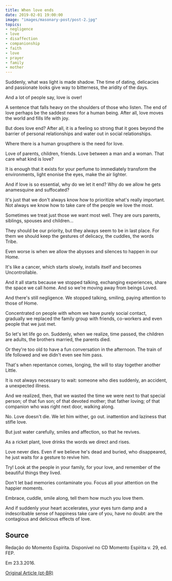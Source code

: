 ```yaml
---
title: When love ends
date: 2019-02-01 19:00:00
image: "images/masonary-post/post-2.jpg"
topics: 
- negligence
- love
- disaffection
- companionship
- faith
- love
- prayer
- family
- mother
---
```



Suddenly, what was light is made shadow. The time of dating, delicacies and
passionate looks give way to bitterness, the aridity of the days.

And a lot of people say, love is over!

A sentence that falls heavy on the shoulders of those who listen. The end of love perhaps
be the saddest news for a human being. After all, love moves the world and
fills life with joy.

But does love end? After all, it is a feeling so strong that it goes beyond the
barrier of personal relationships and water out in social relationships.

Where there is a human groupthere is the need for love.

Love of parents, children, friends. Love between a man and a woman. That
care what kind is love?

It is enough that it exists for your perfume to immediately transform the
environments, light enonise the eyes, make the air lighter.

And if love is so essential, why do we let it end? Why do we allow
he gets anamesquine and suffocated?

It's just that we don't always know how to prioritize what's really important. Not always
we know how to take care of the people we love the most.

Sometimes we treat just those we want most well. They are ours
parents, siblings, spouses and children...

They should be our priority, but they always seem to be in last place.
For them we should keep the gestures of delicacy, the cuddles, the words
Tribe.

Even worse is when we allow the abysses and silences to happen in our
Home.

It's like a cancer, which starts slowly, installs itself and becomes
Uncontrollable.

And it all starts because we stopped talking, exchanging experiences,
share the space we call home. And so we're moving away from beings
Loved.

And there's still negligence. We stopped talking, smiling, paying attention to those of
Home.

Concentrated on people with whom we have purely social contact, gradually
we replaced the family group with friends, co-workers and even people
that we just met.

So let's let life go on. Suddenly, when we realize, time
passed, the children are adults, the brothers married, the parents died.

Or they're too old to have a fun conversation in the afternoon.
The train of life followed and we didn't even see him pass.

That's when repentance comes, longing, the will to stay together another
Little.

It is not always necessary to wait: someone who dies suddenly, an accident, a
unexpected illness.

And we realized, then, that we wasted the time we were next to that
special person; of that fun son; of that devoted mother; that father
loving; of that companion who was right next door, walking along.

No. Love doesn't die. We let him wither, go out.
inattention and laziness that stifle love.

But just water carefully, smiles and affection, so that he revives.

As a ricket plant, love drinks the words we direct and rises.

Love never dies. Even if we believe he's dead and buried,
who disappeared, he just waits for a gesture to revive him.

Try! Look at the people in your family, for your love, and remember
of the beautiful things they lived.

Don't let bad memories contaminate you. Focus all your attention on the
happier moments.

Embrace, cuddle, smile along, tell them how much you love them.

And if suddenly your heart accelerates, your eyes turn damp and a
indescribable sense of happiness take care of you, have no doubt: are
the contagious and delicious effects of love.

## Source
Redação do Momento Espírita.
Disponível no CD Momento Espírita v. 29, ed. FEP.

Em 23.3.2016.


[Original Article (pt-BR)](http://momento.com.br/pt/ler_texto.php?id=1823)
